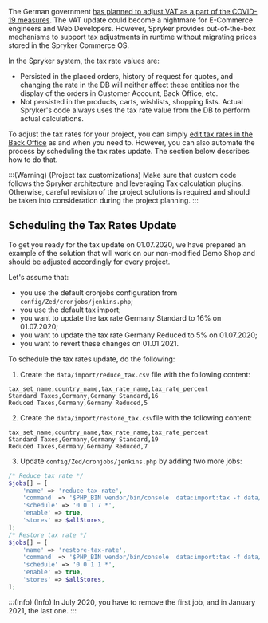 The German government [has planned to adjust VAT as a part of the COVID-19 measures](https://www.tagesschau.de/wirtschaft/coronakrise-konjunkturpaket-mehrwertsteuer-101.html). The VAT update could become a nightmare for E-Commerce engineers and Web Developers. However, Spryker provides out-of-the-box mechanisms to support tax adjustments in runtime without migrating prices stored in the Spryker Commerce OS.

In the Spryker system, the tax rate values are:
- Persisted in the placed orders, history of request for quotes, and changing the rate in the DB will neither affect these entities nor the display of the orders in Customer Account, Back Office, etc.
- Not persisted in the products, carts, wishlists, shopping lists. Actual Spryker's code always uses the tax rate value from the DB to perform actual calculations.

To adjust the tax rates for your project, you can simply [edit tax rates in the Back Office](https://documentation.spryker.com/docs/managing-tax-rates-sets) as and when you need to. However, you can also automate the process by scheduling the tax rates update. The section below describes how to do that.


:::(Warning) (Project tax customizations)
Make sure that custom code follows the Spryker architecture and leveraging Tax calculation plugins. Otherwise, careful revision of the project solutions is required and should be taken into consideration during the project planning.
:::

## Scheduling the Tax Rates Update

To get you ready for the tax update on 01.07.2020, we have prepared an example of the solution that will work on our non-modified Demo Shop and should be adjusted accordingly for every project.

Let's assume that:
- you use the default cronjobs configuration from `config/Zed/cronjobs/jenkins.php`;
- you use the default tax import;
- you want to update the tax rate Germany Standard to 16% on 01.07.2020;
- you want to update the tax rate Germany Reduced to 5% on 01.07.2020;
- you want to revert these changes on 01.01.2021.

To schedule the tax rates update, do the following:
1. Create the `data/import/reduce_tax.csv` file with the following content:
```
tax_set_name,country_name,tax_rate_name,tax_rate_percent
Standard Taxes,Germany,Germany Standard,16
Reduced Taxes,Germany,Germany Reduced,5
```
2. Create the `data/import/restore_tax.csv`file with the following content:
```
tax_set_name,country_name,tax_rate_name,tax_rate_percent
Standard Taxes,Germany,Germany Standard,19
Reduced Taxes,Germany,Germany Reduced,7
```
3. Update `config/Zed/cronjobs/jenkins.php` by adding two more jobs:
```PHP
/* Reduce tax rate */
$jobs[] = [
    'name' => 'reduce-tax-rate',
    'command' => '$PHP_BIN vendor/bin/console  data:import:tax -f data/import/reduce_tax.csv',
    'schedule' => '0 0 1 7 *',
    'enable' => true,
    'stores' => $allStores,
];
/* Restore tax rate */
$jobs[] = [
    'name' => 'restore-tax-rate',
    'command' => '$PHP_BIN vendor/bin/console  data:import:tax -f data/import/restore_tax.csv',
    'schedule' => '0 0 1 1 *',
    'enable' => true,
    'stores' => $allStores,
];
```
:::(Info) (Info)
In July 2020, you have to remove the first job, and in January 2021, the last one.
:::